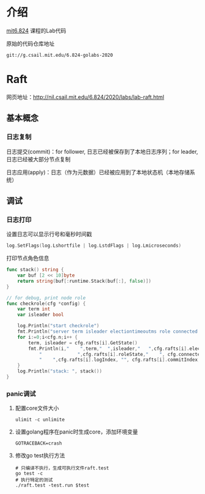 # 介绍

[mit6.824](http://nil.csail.mit.edu/6.824/2020/schedule.html) 课程的Lab代码

原始的代码仓库地址

```
git://g.csail.mit.edu/6.824-golabs-2020
```

# Raft

网页地址：http://nil.csail.mit.edu/6.824/2020/labs/lab-raft.html

## 基本概念

### 日志复制

日志提交(commit)：for follower, 日志已经被保存到了本地日志序列；for leader, 日志已经被大部分节点复制

日志应用(apply)：日志（作为元数据）已经被应用到了本地状态机（本地存储系统）

## 调试

### 日志打印

设置日志可以显示行号和毫秒时间戳

```go
log.SetFlags(log.Lshortfile | log.LstdFlags | log.Lmicroseconds)
```

打印节点角色信息

```go
func stack() string {
	var buf [2 << 10]byte
	return string(buf[:runtime.Stack(buf[:], false)])
}

// for debug, print node role
func checkrole(cfg *config) {
	var term int
	var isleader bool

	log.Println("start checkrole")
	fmt.Println("server term isleader electiontimeoutms role connected logindex commitindex applylogs nextIndex")
	for i:=0;i<cfg.n;i++ {
		term, isleader = cfg.rafts[i].GetState()
		fmt.Println(i,"    ",term,"  ",isleader,"   ",cfg.rafts[i].electiontimeoutms,
			"             ",cfg.rafts[i].roleState,"    ", cfg.connected[i],
			"    ",cfg.rafts[i].logIndex, "", cfg.rafts[i].commitIndex, "    ", len(cfg.logs[i]), "    ", cfg.rafts[i].nextIndex)
	}
	log.Println("stack: ", stack())
}
```

### panic调试

1. 配置core文件大小

   ```
   ulimit -c unlimite
   ```

2. 设置golang程序在panic时生成core，添加环境变量

   ```
   GOTRACEBACK=crash
   ```

3. 修改go test执行方法

   ```shell
   # 只编译不执行，生成可执行文件raft.test
   go test -c
   # 执行特定的测试
   ./raft.test -test.run $test
   ```

   ​